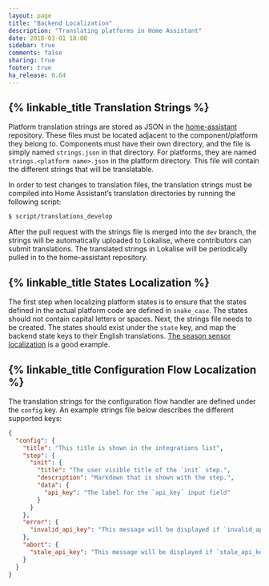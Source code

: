 ```yaml
---
layout: page
title: "Backend Localization"
description: "Translating platforms in Home Assistant"
date: 2018-03-01 18:00
sidebar: true
comments: false
sharing: true
footer: true
ha_release: 0.64
---
```


## {% linkable_title Translation Strings %}
Platform translation strings are stored as JSON in the [home-assistant](https://github.com/home-assistant/home-assistant) repository. These files must be located adjacent to the component/platform they belong to. Components must have their own directory, and the file is simply named `strings.json` in that directory. For platforms, they are named `strings.<platform name>.json` in the platform directory. This file will contain the different strings that will be translatable.

In order to test changes to translation files, the translation strings must be compiled into Home Assistant’s translation directories by running the following script:

```bash
$ script/translations_develop
```

After the pull request with the strings file is merged into the `dev` branch, the strings will be automatically uploaded to Lokalise, where contributors can submit translations. The translated strings in Lokalise will be periodically pulled in to the home-assistant repository.

## {% linkable_title States Localization %}
The first step when localizing platform states is to ensure that the states defined in the actual platform code are defined in `snake_case`. The states should not contain capital letters or spaces. Next, the strings file needs to be created. The states should exist under the `state` key, and map the backend state keys to their English translations. [The season sensor localization](https://github.com/home-assistant/home-assistant/pull/12453/commits/bb2f328ce10c3867990e34a88da64e2f8dc7a5c4) is a good example.

## {% linkable_title Configuration Flow Localization %}
The translation strings for the configuration flow handler are defined under the `config` key. An example strings file below describes the different supported keys:

```json
{
  "config": {
    "title": "This title is shown in the integrations list",
    "step": {
      "init": {
        "title": "The user visible title of the `init` step.",
        "description": "Markdown that is shown with the step.",
        "data": {
          "api_key": "The label for the `api_key` input field"
        }
      }
    },
    "error": {
      "invalid_api_key": "This message will be displayed if `invalid_api_key` is returned as a flow error."
    },
    "abort": {
      "stale_api_key": "This message will be displayed if `stale_api_key` is returned as the abort reason."
    }
  }
}
```
